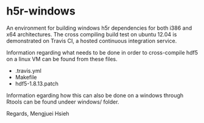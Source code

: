 h5r-windows
===========

An environment for building windows h5r dependencies for both i386 and x64
architectures. The cross compiling build test on ubuntu 12.04 is demonstrated
on Travis CI, a hosted continuous integration service.

Information regarding what needs to be done in order to cross-compile hdf5
on a linux VM can be found from these files.
  - .travis.yml
  - Makefile
  - hdf5-1.8.13.patch

Information egarding how this can also be done on a windows through Rtools can
be found undeer windows/ folder.

Regards, Mengjuei Hsieh
